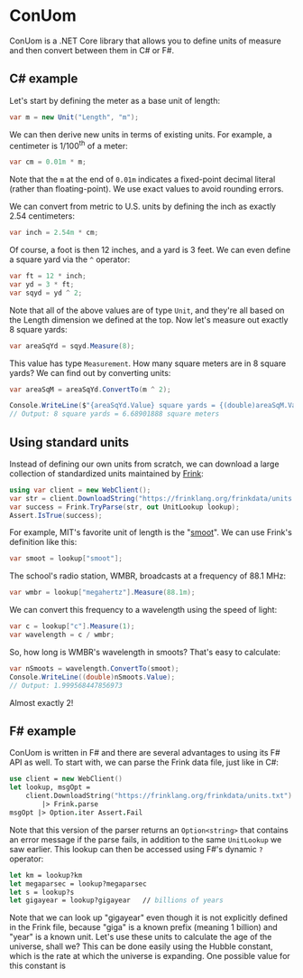 # ConUom
ConUom is a .NET Core library that allows you to define units of measure and then convert between them in C# or F#.
## C# example
Let's start by defining the meter as a base unit of length:
```csharp
var m = new Unit("Length", "m");
```
We can then derive new units in terms of existing units. For example, a centimeter is 1/100<sup>th</sup> of a meter:
```csharp
var cm = 0.01m * m;
```
Note that the `m` at the end of `0.01m` indicates a fixed-point decimal literal (rather than floating-point). We use exact values to avoid rounding errors.

We can convert from metric to U.S. units by defining the inch as exactly 2.54 centimeters:
```csharp
var inch = 2.54m * cm;
```
Of course, a foot is then 12 inches, and a yard is 3 feet. We can even define a square yard via the `^` operator:
```csharp
var ft = 12 * inch;
var yd = 3 * ft;
var sqyd = yd ^ 2;
```
Note that all of the above values are of type `Unit`, and they're all based on the Length dimension we defined at the top. Now let's measure out exactly 8 square yards:
```csharp
var areaSqYd = sqyd.Measure(8);
```
This value has type `Measurement`. How many square meters are in 8 square yards? We can find out by converting units:
```csharp
var areaSqM = areaSqYd.ConvertTo(m ^ 2);

Console.WriteLine($"{areaSqYd.Value} square yards = {(double)areaSqM.Value} square meters");
// Output: 8 square yards = 6.68901888 square meters
```
## Using standard units
Instead of defining our own units from scratch, we can download a large collection of standardized units maintained by [Frink](https://frinklang.org/frinkdata/units.txt):
```csharp
using var client = new WebClient();
var str = client.DownloadString("https://frinklang.org/frinkdata/units.txt");
var success = Frink.TryParse(str, out UnitLookup lookup);
Assert.IsTrue(success);
```
For example, MIT's favorite unit of length is the "[smoot](https://en.wikipedia.org/wiki/Smoot)". We can use Frink's definition like this:
```csharp
var smoot = lookup["smoot"];
```
The school's radio station, WMBR, broadcasts at a frequency of 88.1 MHz:
```csharp
var wmbr = lookup["megahertz"].Measure(88.1m);
```
We can convert this frequency to a wavelength using the speed of light:
```csharp
var c = lookup["c"].Measure(1);
var wavelength = c / wmbr;
```
So, how long is WMBR's wavelength in smoots? That's easy to calculate:
```csharp
var nSmoots = wavelength.ConvertTo(smoot);
Console.WriteLine((double)nSmoots.Value);
// Output: 1.999568447856973
```
 Almost exactly 2!
## F# example
ConUom is written in F# and there are several advantages to using its F# API as well. To start with, we can parse the Frink data file, just like in C#:
```fsharp
use client = new WebClient()
let lookup, msgOpt =
    client.DownloadString("https://frinklang.org/frinkdata/units.txt")
        |> Frink.parse
msgOpt |> Option.iter Assert.Fail
```
Note that this version of the parser returns an `Option<string>` that contains an error message if the parse fails, in addition to the same `UnitLookup` we saw earlier.
This lookup can then be accessed using F#'s dynamic `?` operator:
```fsharp
let km = lookup?km
let megaparsec = lookup?megaparsec
let s = lookup?s
let gigayear = lookup?gigayear   // billions of years
```
Note that we can look up "gigayear" even though it is not explicitly defined in the Frink file, because "giga" is a known prefix (meaning 1 billion) and "year" is a known unit.
Let's use these units to calculate the age of the universe, shall we? This can be done easily using the Hubble constant, which is the rate at which the universe is expanding. One possible value for this constant is 
<!--stackedit_data:
eyJoaXN0b3J5IjpbLTExODU2MDM4NzMsLTE4MjQ2OTE5NTUsLT
E5OTAzMTUxMDUsLTY1NTk3MTYzNSw2NzYxNzc0NDUsOTUzODY0
MzA4XX0=
-->